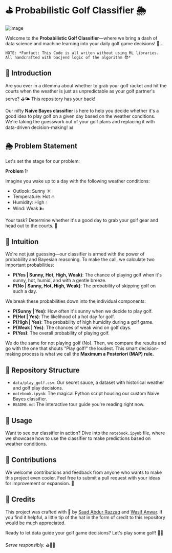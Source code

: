 # ⛳ Probabilistic Golf Classifier 🌦

![image](https://github.com/wiznemm/Clusters-Unsupervised/assets/76221199/cf3f7fdd-f90f-490a-adb0-a327f74b8b65)

Welcome to the **Probabilistic Golf Classifier**—where we bring a dash of data science and machine learning into your daily golf game decisions! 🤖... 

`NOTE: *Funfact: This Code is all writen without using ML libraries. All handcrafted with bacjend logic of the algorithm 😎*`

## 🎾 Introduction

Are you ever in a dilemma about whether to grab your golf racket and hit the courts when the weather is just as unpredictable as your golf partner's serve? ⛳🌤️ This repository has your back!

Our nifty **Naive Bayes classifier** is here to help you decide whether it's a good idea to play golf on a given day based on the weather conditions. We're taking the guesswork out of your golf plans and replacing it with data-driven decision-making! 📊

## 🌦 Problem Statement

Let's set the stage for our problem:

**Problem 1:**

Imagine you wake up to a day with the following weather conditions:
- Outlook: Sunny ☀️
- Temperature: Hot 🔥
- Humidity: High 💧
- Wind: Weak 🌬️

Your task? Determine whether it's a good day to grab your golf gear and head out to the courts. 🎾

## 🧠 Intuition

We're not just guessing—our classifier is armed with the power of probability and Bayesian reasoning. To make the call, we calculate two important probabilities:

- **P(Yes | Sunny, Hot, High, Weak)**: The chance of playing golf when it's sunny, hot, humid, and with a gentle breeze.
- **P(No | Sunny, Hot, High, Weak)**: The probability of skipping golf on such a day.

We break these probabilities down into the individual components:
- **P(Sunny | Yes)**: How often it's sunny when we decide to play golf.
- **P(Hot | Yes)**: The likelihood of a hot day for golf.
- **P(High | Yes)**: The probability of high humidity during a golf game.
- **P(Weak | Yes)**: The chances of weak wind on golf days.
- **P(Yes)**: The overall probability of playing golf.

We do the same for not playing golf (No). Then, we compare the results and go with the one that shouts "Play golf!" the loudest. This smart decision-making process is what we call the **Maximum a Posteriori (MAP) rule.**

## 📂 Repository Structure

- `data/play_golf.csv`: Our secret sauce, a dataset with historical weather and golf play decisions.
- `notebook.ipynb`: The magical Python script housing our custom Naive Bayes classifier.
- `README.md`: The interactive tour guide you're reading right now.

## 🚀 Usage

Want to see our classifier in action? Dive into the `notebook.ipynb` file, where we showcase how to use the classifier to make predictions based on weather conditions.

## 🙌 Contributions

We welcome contributions and feedback from anyone who wants to make this project even cooler. Feel free to submit a pull request with your ideas for improvement or expansion. 🌟

## 🎩 Credits

This project was crafted with 💖 by [Saad Abdur Razzaq](https://github.com/SaadARazzaq) and [Wasif Anwar](https://github.com/wiznemm). If you find it helpful, a little tip of the hat in the form of credit to this repository would be much appreciated.

Ready to let data guide your golf game decisions? Let's play some golf! 🎾🌞

*Serve responsibly.* ⛳👟🥤
